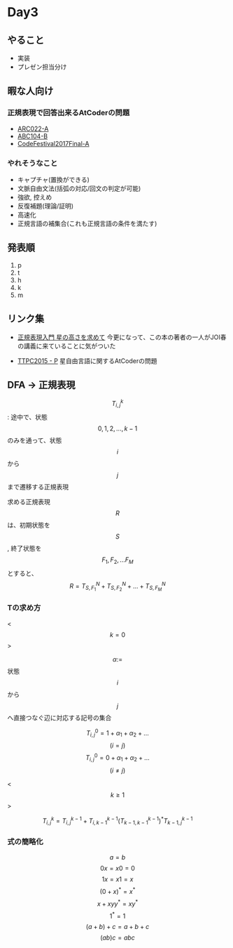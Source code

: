 # Day3

## やること
- 実装
- プレゼン担当分け

## 暇な人向け
### 正規表現で回答出来るAtCoderの問題
- [ARC022-A](https://beta.atcoder.jp/contests/arc022/tasks/arc022_1)
- [ABC104-B](https://beta.atcoder.jp/contests/abc104/tasks/abc104_b)
- [CodeFestival2017Final-A](https://beta.atcoder.jp/contests/cf17-final/tasks/cf17_final_a)

### やれそうなこと
- キャプチャ(置換ができる)
- 文脈自由文法(括弧の対応/回文の判定が可能)
- 強欲, 控えめ
- 反復補題(理論/証明)
- 高速化
- 正規言語の補集合(これも正規言語の条件を満たす)

## 発表順

1. p
2. t
3. h
4. k
5. m

## リンク集
- [正規表現入門 星の高さを求めて](https://www.slideshare.net/sinya8282/ss-32629428)
今更になって、この本の著者の一人がJOI春の講義に来ていることに気がついた

- [TTPC2015 - P](https://beta.atcoder.jp/contests/ttpc2015/tasks/ttpc2015_p)
星自由言語に関するAtCoderの問題


## DFA -> 正規表現

$$T^k_{i,j}$$: 途中で、状態$$0,1,2, ..., k-1$$のみを通って、状態$$i$$から$$j$$まで遷移する正規表現

求める正規表現$$R$$は、初期状態を$$S$$, 終了状態を$$F_1, F_2, ... F_M$$とすると、
$$R = T_{S,F_1}^N + T_{S,F_2}^N + ... + T_{S,F_M}^N$$

### Tの求め方

<$$k = 0$$>

$$\alpha :=$$ 状態$$i$$から$$j$$へ直接つなぐ辺に対応する記号の集合

$$T^0_{i,j} = 1 + \alpha_1 + \alpha_2 + ...$$ $$(i = j)$$
$$T^0_{i,j} = 0 + \alpha_1 + \alpha_2 + ...$$ $$(i \ne j)$$

<$$k \ge 1$$>

$$T^k_{i,j} = T^{k-1}_{i,j} + T^{k-1}_{i,k-1}(T^{k-1}_{k-1,k-1})^{*}T^{k-1}_{k-1,j}$$

### 式の簡略化
$$ a = b $$
$$ 0 x = x 0 = 0 $$
$$ 1 x = x 1 = x$$
$$ (0 + x)^{*} = x^{*}$$
$$x + xyy^{*} = xy^{*}$$
$$1^{*} = 1$$
$$(a + b) + c = a + b + c$$
$$(ab)c = abc$$
